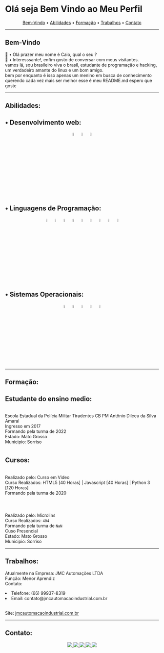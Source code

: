 <h1>Olá seja Bem Vindo ao Meu Perfil</h1>
<p align="center">
<a href="#bem-vindo">Bem-Vindo</a> •
<a href="#abilidades">Abilidades</a> •
<a href="#formação">Formação</a> •
<a href="#trabalhos">Trabalhos</a> •
<a href="#contato">Contato</a>

</p>

<hr>

## Bem-Vindo

<p>👋 • Olá prazer meu nome é Caio, qual o seu ?
<br>👏 • Interesssante!, enfim gosto de conversar com meus visitantes.
<br> vamos lá, sou brasileiro viva o brasil, estudante de programação e hacking, um verdadeiro amante do linux e um bom amigo. <br> 
bem por enquanto é isso apenas um menino em busca de conhecimento querendo cada vez mais ser melhor esse é meu README.md espero que goste
</p>

<hr>

## Abilidades:

<p>

## • Desenvolvimento web:

</p>

<p align="center">
<img src="https://cdn.jsdelivr.net/gh/devicons/devicon/icons/html5/html5-original.svg" style="width:5%;magin:10px;" />
<img src="https://cdn.jsdelivr.net/gh/devicons/devicon/icons/css3/css3-original.svg" style="width:5%;magin:10px;" />
<img src="https://cdn.jsdelivr.net/gh/devicons/devicon/icons/javascript/javascript-original.svg" style="width:5%;magin:10px;" />

#

</p>

<p>

## • Linguagens de Programação:

</p>

<p align="center">
<img src="https://cdn.jsdelivr.net/gh/devicons/devicon/icons/lua/lua-original-wordmark.svg" style="width:5%;magin:10px;" />
<img src="https://cdn.jsdelivr.net/gh/devicons/devicon/icons/python/python-original.svg" style="width:5%;magin:10px;" />
<img src="https://cdn.jsdelivr.net/gh/devicons/devicon/icons/selenium/selenium-original.svg" style="width:5%;magin:10px;" />
<img src="https://cdn.jsdelivr.net/gh/devicons/devicon/icons/react/react-original.svg" style="width:5%;magin:10px;" />
<img src="https://cdn.jsdelivr.net/gh/devicons/devicon/icons/nextjs/nextjs-original.svg" style="width:5%;magin:10px;" />
<img src="https://cdn.jsdelivr.net/gh/devicons/devicon/icons/nodejs/nodejs-original.svg" style="width:5%;magin:10px;" />
<img src="https://cdn.jsdelivr.net/gh/devicons/devicon/icons/yarn/yarn-original.svg" style="width:5%;magin:10px;" />
<img src="https://cdn.jsdelivr.net/gh/devicons/devicon/icons/typescript/typescript-original.svg" style="width:5%;magin:10px;" />
<img src="https://cdn.jsdelivr.net/gh/devicons/devicon/icons/vscode/vscode-original.svg" style="width:5%;magin:10px;" />

#

</p>

<p>

## • Sistemas Operacionais:

</p>

<p align="center">
<img src="https://cdn.jsdelivr.net/gh/devicons/devicon/icons/windows8/windows8-original.svg" style="width:5%;magin:10px;" />
<img src="https://cdn.jsdelivr.net/gh/devicons/devicon/icons/linux/linux-original.svg" style="width:5%;magin:10px;" />
<img src="https://cdn.jsdelivr.net/gh/devicons/devicon/icons/aarch64/aarch64-plain.svg" style="width:5%;magin:10px;" />
<img src="https://cdn.jsdelivr.net/gh/devicons/devicon/icons/debian/debian-original.svg" style="width:5%;magin:10px;" />
<img src="https://cdn.jsdelivr.net/gh/devicons/devicon/icons/ubuntu/ubuntu-plain.svg" style="width:5%;magin:10px;" />

</p>

<hr>

## Formação:

<p>

## Estudante do ensino medio:

<br>Escola Estadual da Polícia Militar Tiradentes CB PM Antônio Dilceu da Silva Amaral
<br>Ingresso em 2017
<br>Formando pela turma de 2022
<br>Estado: Mato Grosso
<br>Municipio: Sorriso

#

</p>
<p>

## Cursos:

<br>Realizado pelo: Curso em Video
<br>Curso Realizados: HTML5 [40 Horas] | Javascript [40 Horas] | Python 3 [120 Horas]
<br>Formando pela turma de 2020

#

<br>Realizado pelo: Microlins
<br>Curso Realizados: `404`
<br>Formando pela turma de `NaN`
<br>Cuso Presencial
<br>Estado: Mato Grosso
<br>Municipio: Sorriso

<hr>

</p>

## Trabalhos:

<p>
Atualmente na Empresa: JMC Automações LTDA
<br>Função: Menor Aprendiz
<br>Contato: 
<li>Telefone: (66) 99937-8319</li>
<li>Email: contato@jmcautomacaoindustrial.com.br</li>

<br>Site: <a href="https://jmcautomacaoindustrial.com.br/">jmcautomacaoindustrial.com.br</a>

<hr>
</p>

## Contato:

<p align="center">
<a href="https://instagram.com/caiodetz" target="_blank">
<img src="https://img.shields.io/badge/-Instagram-%23E4405F?style=for-the-badge&logo=instagram&logoColor=white" target="_blank">
</a>
<a href="https://wa.me/+5566999348031" target="_blank">
<img src="https://img.shields.io/badge/WhatsApp-25D366?style=for-the-badge&logo=whatsapp&logoColor=white" target="_blank">
</a>
<a href="https://discordapp.com/users/849876936041299989/" target="_blank">
<img src="https://img.shields.io/badge/Discord-7289DA?style=for-the-badge&logo=discord&logoColor=white" target="_blank">
</a>
<a href = "mailto:caiodetz654@gmail.com">
<img src="https://img.shields.io/badge/-Gmail-%23333?style=for-the-badge&logo=gmail&logoColor=white" target="_blank">
</a>
<a href="https://br.linkedin.com/in/caio-detz-927345187" target="_blank">
<img src="https://img.shields.io/badge/-LinkedIn-%230077B5?style=for-the-badge&logo=linkedin&logoColor=white" target="_blank">
</a>
</p>

